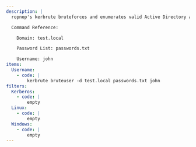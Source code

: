 ```yaml
---
description: |
  ropnop's kerbrute bruteforces and enumerates valid Active Directory accounts through Kerberos Pre-Authentication. The following command will bruteforce an account against a list of provided passwords given a username.

  Command Reference:

  	Domain: test.local

  	Password List: passwords.txt

  	Username: john
items:
  Username:
    - code: |
        kerbrute bruteuser -d test.local passwords.txt john
filters:
  Kerberos:
    - code: |
        empty
  Linux:
    - code: |
        empty
  Windows:
    - code: |
        empty
---
```

